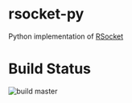# rsocket-py

Python implementation of [RSocket](http://rsocket.io)

# Build Status

![build master](https://github.com/Precognize/rsocket-py/actions/workflows/python-package.yml/badge.svg?branch=master)


